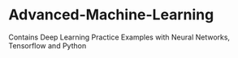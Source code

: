 # Advanced-Machine-Learning
Contains Deep Learning Practice Examples with Neural Networks, Tensorflow and Python 
